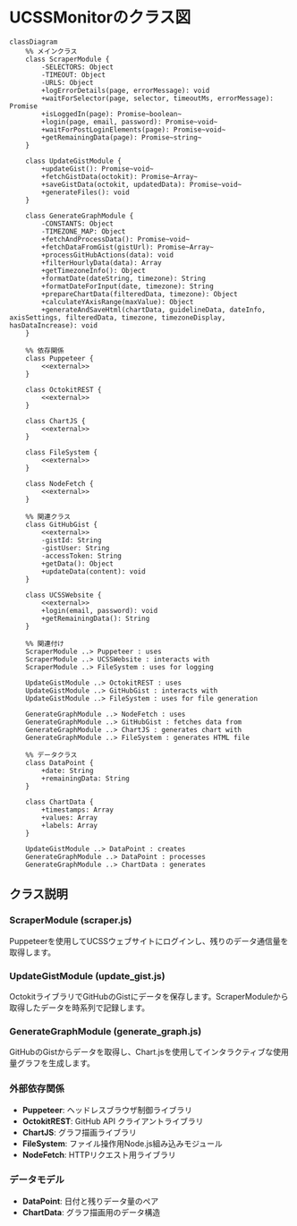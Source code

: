# UCSSMonitorのクラス図

```mermaid
classDiagram
    %% メインクラス
    class ScraperModule {
        -SELECTORS: Object
        -TIMEOUT: Object
        -URLS: Object
        +logErrorDetails(page, errorMessage): void
        +waitForSelector(page, selector, timeoutMs, errorMessage): Promise
        +isLoggedIn(page): Promise~boolean~
        +login(page, email, password): Promise~void~
        +waitForPostLoginElements(page): Promise~void~
        +getRemainingData(page): Promise~string~
    }

    class UpdateGistModule {
        +updateGist(): Promise~void~
        +fetchGistData(octokit): Promise~Array~
        +saveGistData(octokit, updatedData): Promise~void~
        +generateFiles(): void
    }

    class GenerateGraphModule {
        -CONSTANTS: Object
        -TIMEZONE_MAP: Object
        +fetchAndProcessData(): Promise~void~
        +fetchDataFromGist(gistUrl): Promise~Array~
        +processGitHubActions(data): void
        +filterHourlyData(data): Array
        +getTimezoneInfo(): Object
        +formatDate(dateString, timezone): String
        +formatDateForInput(date, timezone): String
        +prepareChartData(filteredData, timezone): Object
        +calculateYAxisRange(maxValue): Object
        +generateAndSaveHtml(chartData, guidelineData, dateInfo, axisSettings, filteredData, timezone, timezoneDisplay, hasDataIncrease): void
    }

    %% 依存関係
    class Puppeteer {
        <<external>>
    }

    class OctokitREST {
        <<external>>
    }

    class ChartJS {
        <<external>>
    }

    class FileSystem {
        <<external>>
    }

    class NodeFetch {
        <<external>>
    }

    %% 関連クラス
    class GitHubGist {
        <<external>>
        -gistId: String
        -gistUser: String
        -accessToken: String
        +getData(): Object
        +updateData(content): void
    }

    class UCSSWebsite {
        <<external>>
        +login(email, password): void
        +getRemainingData(): String
    }

    %% 関連付け
    ScraperModule ..> Puppeteer : uses
    ScraperModule ..> UCSSWebsite : interacts with
    ScraperModule ..> FileSystem : uses for logging
    
    UpdateGistModule ..> OctokitREST : uses
    UpdateGistModule ..> GitHubGist : interacts with
    UpdateGistModule ..> FileSystem : uses for file generation
    
    GenerateGraphModule ..> NodeFetch : uses
    GenerateGraphModule ..> GitHubGist : fetches data from
    GenerateGraphModule ..> ChartJS : generates chart with
    GenerateGraphModule ..> FileSystem : generates HTML file

    %% データクラス
    class DataPoint {
        +date: String
        +remainingData: String
    }

    class ChartData {
        +timestamps: Array
        +values: Array
        +labels: Array
    }

    UpdateGistModule ..> DataPoint : creates
    GenerateGraphModule ..> DataPoint : processes
    GenerateGraphModule ..> ChartData : generates
```

## クラス説明

### ScraperModule (scraper.js)
Puppeteerを使用してUCSSウェブサイトにログインし、残りのデータ通信量を取得します。

### UpdateGistModule (update_gist.js)
OctokitライブラリでGitHubのGistにデータを保存します。ScraperModuleから取得したデータを時系列で記録します。

### GenerateGraphModule (generate_graph.js)
GitHubのGistからデータを取得し、Chart.jsを使用してインタラクティブな使用量グラフを生成します。

### 外部依存関係
- **Puppeteer**: ヘッドレスブラウザ制御ライブラリ
- **OctokitREST**: GitHub API クライアントライブラリ
- **ChartJS**: グラフ描画ライブラリ
- **FileSystem**: ファイル操作用Node.js組み込みモジュール
- **NodeFetch**: HTTPリクエスト用ライブラリ

### データモデル
- **DataPoint**: 日付と残りデータ量のペア
- **ChartData**: グラフ描画用のデータ構造